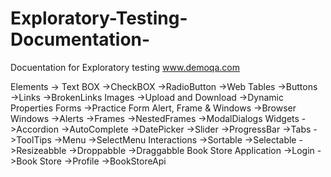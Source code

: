 # Exploratory-Testing-Documentation-
Docuentation for Exploratory testing 
www.demoqa.com

Elements
-> Text BOX 
->CheckBOX
->RadioButton 
->Web Tables
->Buttons	
->Links
->BrokenLinks Images 
->Upload and Download 
->Dynamic Properties 
Forms 
->Practice Form
Alert, Frame & Windows 
->Browser Windows 
->Alerts 
->Frames
->NestedFrames
->ModalDialogs 
Widgets
->Accordion 
->AutoComplete
->DatePicker 
->Slider 
->ProgressBar
->Tabs
->ToolTips
->Menu
->SelectMenu
Interactions
->Sortable
->Selectable
->Resizeabble
->Droppabble
->Draggabble
Book Store Application 
->Login
->Book Store 
->Profile
->BookStoreApi
